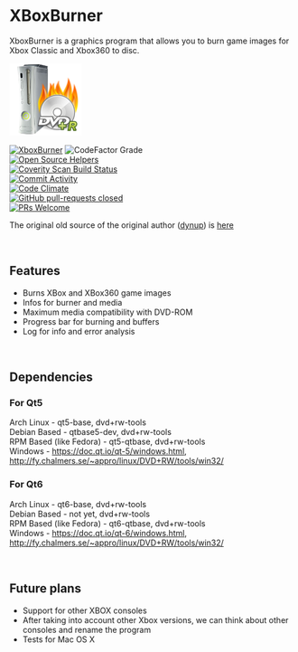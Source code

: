 # XBoxBurner

XboxBurner is a graphics program that allows you to burn game images for Xbox Classic and Xbox360 to disc.

![Browse](https://raw.githubusercontent.com/juliagoda/XboxBurner/main/resources/images/XBoxBurner.png)  

[![XboxBurner](https://github.com/juliagoda/XboxBurner/actions/workflows/c-cpp.yml/badge.svg?branch=main)](https://github.com/juliagoda/XboxBurner/actions/workflows/c-cpp.yml)
![CodeFactor Grade](https://img.shields.io/codefactor/grade/github/juliagoda/XboxBurner)  
[![Open Source Helpers](https://www.codetriage.com/juliagoda/xboxburner/badges/users.svg)](https://www.codetriage.com/juliagoda/xboxburner)  
[![Coverity Scan Build Status](https://scan.coverity.com/projects/24302/badge.svg)](https://scan.coverity.com/projects/juliagoda-xboxburner)  
[![Commit Activity](https://img.shields.io/github/commit-activity/m/juliagoda/XboxBurner)](https://github.com/juliagoda/XboxBurner/graphs/contributors)  
[![Code Climate](https://codeclimate.com/github/juliagoda/XboxBurner/badges/gpa.svg)](https://codeclimate.com/github/juliagoda/XboxBurner)  
[![GitHub pull-requests closed](https://img.shields.io/github/issues-pr-closed/juliagoda/XboxBurner)](https://github.com/juliagoda/XboxBurner/pulls)  
[![PRs Welcome](https://img.shields.io/badge/PRs-welcome-brightgreen.svg?style=flat-square)](http://makeapullrequest.com)  

The original old source of the original author ([dynup](https://sourceforge.net/u/dynup/profile/)) is [here](https://sourceforge.net/projects/xboxburner/)  

<br/>  

## Features

- Burns XBox and XBox360 game images
- Infos for burner and media
- Maximum media compatibility with DVD-ROM
- Progress bar for burning and buffers
- Log for info and error analysis

<br/>  

## Dependencies

### For Qt5

Arch Linux - qt5-base, dvd+rw-tools  
Debian Based - qtbase5-dev, dvd+rw-tools  
RPM Based (like Fedora) - qt5-qtbase, dvd+rw-tools  
Windows - https://doc.qt.io/qt-5/windows.html, http://fy.chalmers.se/~appro/linux/DVD+RW/tools/win32/  


### For Qt6

Arch Linux - qt6-base, dvd+rw-tools  
Debian Based - not yet, dvd+rw-tools  
RPM Based (like Fedora) - qt6-qtbase, dvd+rw-tools  
Windows - https://doc.qt.io/qt-6/windows.html, http://fy.chalmers.se/~appro/linux/DVD+RW/tools/win32/  

<br/>  

## Future plans

* Support for other XBOX consoles
* After taking into account other Xbox versions, we can think about other consoles and rename the program
* Tests for Mac OS X


